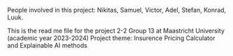 People involved in this project: Nikitas, Samuel, Victor, Adel, Stefan, Konrad, Luuk.

This is the read me file for the project 2-2 Group 13 at Maastricht University (academic year 2023-2024)
Project theme: Insurence Pricing Calculator and Explainable AI methods
